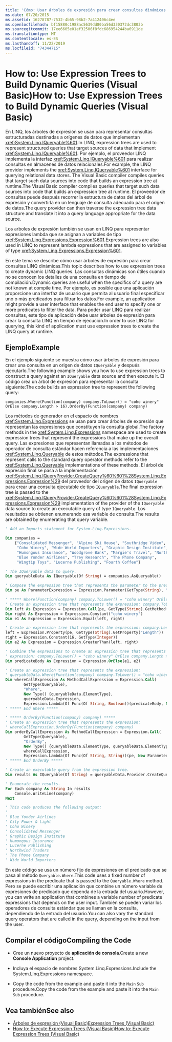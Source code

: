 ```yaml
---
title: 'Cómo: Usar árboles de expresión para crear consultas dinámicas'
ms.date: 07/20/2015
ms.assetid: 16278787-7532-4b65-98b2-7a412406c4ee
ms.openlocfilehash: bf15880c1988ac5639dd80ba56d330372dc3803b
ms.sourcegitcommit: 17ee6605e01ef32506f8fdc686954244ba6911de
ms.translationtype: MT
ms.contentlocale: es-ES
ms.lasthandoff: 11/22/2019
ms.locfileid: "74344715"
---
```

# <a name="how-to-use-expression-trees-to-build-dynamic-queries-visual-basic"></a><span data-ttu-id="cd96d-102">How to: Use Expression Trees to Build Dynamic Queries (Visual Basic)</span><span class="sxs-lookup"><span data-stu-id="cd96d-102">How to: Use Expression Trees to Build Dynamic Queries (Visual Basic)</span></span>

<span data-ttu-id="cd96d-103">En LINQ, los árboles de expresión se usan para representar consultas estructuradas destinadas a orígenes de datos que implementan <xref:System.Linq.IQueryable%601>.</span><span class="sxs-lookup"><span data-stu-id="cd96d-103">In LINQ, expression trees are used to represent structured queries that target sources of data that implement <xref:System.Linq.IQueryable%601>.</span></span> <span data-ttu-id="cd96d-104">Por ejemplo, el proveedor LINQ implementa la interfaz <xref:System.Linq.IQueryable%601> para realizar consultas en almacenes de datos relacionales.</span><span class="sxs-lookup"><span data-stu-id="cd96d-104">For example, the LINQ provider implements the <xref:System.Linq.IQueryable%601> interface for querying relational data stores.</span></span> <span data-ttu-id="cd96d-105">The Visual Basic compiler compiles queries that target such data sources into code that builds an expression tree at runtime.</span><span class="sxs-lookup"><span data-stu-id="cd96d-105">The Visual Basic compiler compiles queries that target such data sources into code that builds an expression tree at runtime.</span></span> <span data-ttu-id="cd96d-106">El proveedor de consultas puede después recorrer la estructura de datos del árbol de expresión y convertirla en un lenguaje de consulta adecuado para el origen de datos.</span><span class="sxs-lookup"><span data-stu-id="cd96d-106">The query provider can then traverse the expression tree data structure and translate it into a query language appropriate for the data source.</span></span>

<span data-ttu-id="cd96d-107">Los arboles de expresión también se usan en LINQ para representar expresiones lambda que se asignan a variables de tipo <xref:System.Linq.Expressions.Expression%601>.</span><span class="sxs-lookup"><span data-stu-id="cd96d-107">Expression trees are also used in LINQ to represent lambda expressions that are assigned to variables of type <xref:System.Linq.Expressions.Expression%601>.</span></span>

<span data-ttu-id="cd96d-108">En este tema se describe cómo usar árboles de expresión para crear consultas LINQ dinámicas.</span><span class="sxs-lookup"><span data-stu-id="cd96d-108">This topic describes how to use expression trees to create dynamic LINQ queries.</span></span> <span data-ttu-id="cd96d-109">Las consultas dinámicas son útiles cuando no se conocen los detalles de una consulta en tiempo de compilación.</span><span class="sxs-lookup"><span data-stu-id="cd96d-109">Dynamic queries are useful when the specifics of a query are not known at compile time.</span></span> <span data-ttu-id="cd96d-110">Por ejemplo, es posible que una aplicación proporcione una interfaz de usuario que permita al usuario final especificar uno o más predicados para filtrar los datos.</span><span class="sxs-lookup"><span data-stu-id="cd96d-110">For example, an application might provide a user interface that enables the end user to specify one or more predicates to filter the data.</span></span> <span data-ttu-id="cd96d-111">Para poder usar LINQ para realizar consultas, este tipo de aplicación debe usar árboles de expresión para crear la consulta LINQ en tiempo de ejecución.</span><span class="sxs-lookup"><span data-stu-id="cd96d-111">In order to use LINQ for querying, this kind of application must use expression trees to create the LINQ query at runtime.</span></span>

## <a name="example"></a><span data-ttu-id="cd96d-112">Ejemplo</span><span class="sxs-lookup"><span data-stu-id="cd96d-112">Example</span></span>

<span data-ttu-id="cd96d-113">En el ejemplo siguiente se muestra cómo usar árboles de expresión para crear una consulta en un origen de datos `IQueryable` y después ejecutarlo.</span><span class="sxs-lookup"><span data-stu-id="cd96d-113">The following example shows you how to use expression trees to construct a query against an `IQueryable` data source and then execute it.</span></span> <span data-ttu-id="cd96d-114">El código crea un árbol de expresión para representar la consulta siguiente:</span><span class="sxs-lookup"><span data-stu-id="cd96d-114">The code builds an expression tree to represent the following query:</span></span>

`companies.Where(Function(company) company.ToLower() = "coho winery" OrElse company.Length > 16).OrderBy(Function(company) company)`

<span data-ttu-id="cd96d-115">Los métodos de generador en el espacio de nombres <xref:System.Linq.Expressions> se usan para crear árboles de expresión que representan las expresiones que constituyen la consulta global.</span><span class="sxs-lookup"><span data-stu-id="cd96d-115">The factory methods in the <xref:System.Linq.Expressions> namespace are used to create expression trees that represent the expressions that make up the overall query.</span></span> <span data-ttu-id="cd96d-116">Las expresiones que representan llamadas a los métodos de operador de consulta estándar hacen referencia a las implementaciones <xref:System.Linq.Queryable> de estos métodos.</span><span class="sxs-lookup"><span data-stu-id="cd96d-116">The expressions that represent calls to the standard query operator methods refer to the <xref:System.Linq.Queryable> implementations of these methods.</span></span> <span data-ttu-id="cd96d-117">El árbol de expresión final se pasa a la implementación <xref:System.Linq.IQueryProvider.CreateQuery%60%601%28System.Linq.Expressions.Expression%29> del proveedor del origen de datos `IQueryable` para crear una consulta ejecutable de tipo `IQueryable`.</span><span class="sxs-lookup"><span data-stu-id="cd96d-117">The final expression tree is passed to the <xref:System.Linq.IQueryProvider.CreateQuery%60%601%28System.Linq.Expressions.Expression%29> implementation of the provider of the `IQueryable` data source to create an executable query of type `IQueryable`.</span></span> <span data-ttu-id="cd96d-118">Los resultados se obtienen enumerando esa variable de consulta.</span><span class="sxs-lookup"><span data-stu-id="cd96d-118">The results are obtained by enumerating that query variable.</span></span>

```vb
' Add an Imports statement for System.Linq.Expressions.

Dim companies =
    {"Consolidated Messenger", "Alpine Ski House", "Southridge Video", "City Power & Light",
     "Coho Winery", "Wide World Importers", "Graphic Design Institute", "Adventure Works",
     "Humongous Insurance", "Woodgrove Bank", "Margie's Travel", "Northwind Traders",
     "Blue Yonder Airlines", "Trey Research", "The Phone Company",
     "Wingtip Toys", "Lucerne Publishing", "Fourth Coffee"}

' The IQueryable data to query.
Dim queryableData As IQueryable(Of String) = companies.AsQueryable()

' Compose the expression tree that represents the parameter to the predicate.
Dim pe As ParameterExpression = Expression.Parameter(GetType(String), "company")

' ***** Where(Function(company) company.ToLower() = "coho winery" OrElse company.Length > 16) *****
' Create an expression tree that represents the expression: company.ToLower() = "coho winery".
Dim left As Expression = Expression.Call(pe, GetType(String).GetMethod("ToLower", System.Type.EmptyTypes))
Dim right As Expression = Expression.Constant("coho winery")
Dim e1 As Expression = Expression.Equal(left, right)

' Create an expression tree that represents the expression: company.Length > 16.
left = Expression.Property(pe, GetType(String).GetProperty("Length"))
right = Expression.Constant(16, GetType(Integer))
Dim e2 As Expression = Expression.GreaterThan(left, right)

' Combine the expressions to create an expression tree that represents the
' expression: company.ToLower() = "coho winery" OrElse company.Length > 16).
Dim predicateBody As Expression = Expression.OrElse(e1, e2)

' Create an expression tree that represents the expression:
' queryableData.Where(Function(company) company.ToLower() = "coho winery" OrElse company.Length > 16)
Dim whereCallExpression As MethodCallExpression = Expression.Call(
        GetType(Queryable),
        "Where",
        New Type() {queryableData.ElementType},
        queryableData.Expression,
        Expression.Lambda(Of Func(Of String, Boolean))(predicateBody, New ParameterExpression() {pe}))
' ***** End Where *****

' ***** OrderBy(Function(company) company) *****
' Create an expression tree that represents the expression:
' whereCallExpression.OrderBy(Function(company) company)
Dim orderByCallExpression As MethodCallExpression = Expression.Call(
        GetType(Queryable),
        "OrderBy",
        New Type() {queryableData.ElementType, queryableData.ElementType},
        whereCallExpression,
        Expression.Lambda(Of Func(Of String, String))(pe, New ParameterExpression() {pe}))
' ***** End OrderBy *****

' Create an executable query from the expression tree.
Dim results As IQueryable(Of String) = queryableData.Provider.CreateQuery(Of String)(orderByCallExpression)

' Enumerate the results.
For Each company As String In results
    Console.WriteLine(company)
Next

' This code produces the following output:
'
' Blue Yonder Airlines
' City Power & Light
' Coho Winery
' Consolidated Messenger
' Graphic Design Institute
' Humongous Insurance
' Lucerne Publishing
' Northwind Traders
' The Phone Company
' Wide World Importers
```

<span data-ttu-id="cd96d-119">En este código se usa un número fijo de expresiones en el predicado que se pasa al método `Queryable.Where`.</span><span class="sxs-lookup"><span data-stu-id="cd96d-119">This code uses a fixed number of expressions in the predicate that is passed to the `Queryable.Where` method.</span></span> <span data-ttu-id="cd96d-120">Pero se puede escribir una aplicación que combine un número variable de expresiones de predicado que dependa de la entrada del usuario.</span><span class="sxs-lookup"><span data-stu-id="cd96d-120">However, you can write an application that combines a variable number of predicate expressions that depends on the user input.</span></span> <span data-ttu-id="cd96d-121">También se pueden variar los operadores de consulta estándar que se llaman en la consulta, dependiendo de la entrada del usuario.</span><span class="sxs-lookup"><span data-stu-id="cd96d-121">You can also vary the standard query operators that are called in the query, depending on the input from the user.</span></span>

## <a name="compiling-the-code"></a><span data-ttu-id="cd96d-122">Compilar el código</span><span class="sxs-lookup"><span data-stu-id="cd96d-122">Compiling the Code</span></span>

- <span data-ttu-id="cd96d-123">Cree un nuevo proyecto de **aplicación de consola**.</span><span class="sxs-lookup"><span data-stu-id="cd96d-123">Create a new **Console Application** project.</span></span>

- <span data-ttu-id="cd96d-124">Incluya el espacio de nombres System.Linq.Expressions.</span><span class="sxs-lookup"><span data-stu-id="cd96d-124">Include the System.Linq.Expressions namespace.</span></span>

- <span data-ttu-id="cd96d-125">Copy the code from the example and paste it into the `Main` `Sub` procedure.</span><span class="sxs-lookup"><span data-stu-id="cd96d-125">Copy the code from the example and paste it into the `Main` `Sub` procedure.</span></span>

## <a name="see-also"></a><span data-ttu-id="cd96d-126">Vea también</span><span class="sxs-lookup"><span data-stu-id="cd96d-126">See also</span></span>

- [<span data-ttu-id="cd96d-127">Árboles de expresión (Visual Basic)</span><span class="sxs-lookup"><span data-stu-id="cd96d-127">Expression Trees (Visual Basic)</span></span>](../../../../visual-basic/programming-guide/concepts/expression-trees/index.md)
- [<span data-ttu-id="cd96d-128">How to: Execute Expression Trees (Visual Basic)</span><span class="sxs-lookup"><span data-stu-id="cd96d-128">How to: Execute Expression Trees (Visual Basic)</span></span>](../../../../visual-basic/programming-guide/concepts/expression-trees/how-to-execute-expression-trees.md)
